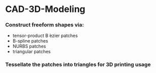 # CAD-3D-Modeling
### Construct freeform shapes via:
* tensor-product B ́ezier patches
* B-spline patches
* NURBS patches
* triangular patches
### Tessellate the patches into triangles for 3D printing usage
